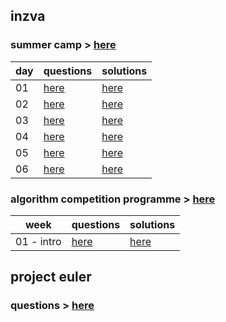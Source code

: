
## inzva
 
### summer camp  > [here](https://inzva.com/algorithmic-competition-summer-camp-2018-report)
 
| day| questions | solutions |
|--|--|--|
| 01 | [here](https://www.hackerrank.com/contests/inzva-acsc-foundation-1) | [here](inzva/summer%20camp/1) |
| 02 | [here](https://www.hackerrank.com/contests/inzva-acsc-foundation-2) | [here](inzva/summer%20camp/2) |
| 03 | [here](https://www.hackerrank.com/contests/inzva-acsc-foundation-3) | [here](inzva/summer%20camp/3) |
| 04 | [here](https://www.hackerrank.com/contests/inzva-acsc-foundation-4) | [here](inzva/summer%20camp/4) |
| 05 | [here](https://www.hackerrank.com/contests/inzva-acsc-foundation-5) | [here](inzva/summer%20camp/5) |
| 06 | [here](https://www.hackerrank.com/contests/inzva-acsc-foundation-6) | [here](inzva/summer%20camp/6) |

### algorithm competition programme > [here](https://inzva.com/algorithm-competition-programme-20182019)

| week| questions | solutions |
|--|--|--|
| 01 - intro | [here](https://www.hackerrank.com/contests/inzva-01-intro-online-2018) | [here](inzva/algorithm%20competition%20programme/01) |

## project euler

### questions > [here](https://www.hackerrank.com/contests/projecteuler)

